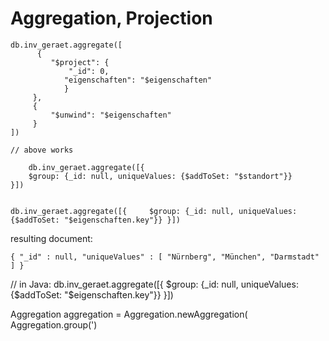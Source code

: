 Aggregation, Projection
=======================

```
db.inv_geraet.aggregate([
      {
         "$project": {
             "_id": 0,
            "eigenschaften": "$eigenschaften"
			}
     },
	 {
         "$unwind": "$eigenschaften"
     }
])
```

	 
	// above works 
	
	
```
	db.inv_geraet.aggregate([{
    $group: {_id: null, uniqueValues: {$addToSet: "$standort"}}
}])
```
```

db.inv_geraet.aggregate([{     $group: {_id: null, uniqueValues: {$addToSet: "$eigenschaften.key"}} }])

```

resulting document:

`{ "_id" : null, "uniqueValues" : [ "Nürnberg", "München", "Darmstadt" ] }`
	


// in Java:
db.inv_geraet.aggregate([{     $group: {_id: null, uniqueValues: {$addToSet: "$eigenschaften.key"}} }])

Aggregation aggregation = Aggregation.newAggregation(
	Aggregation.group(')